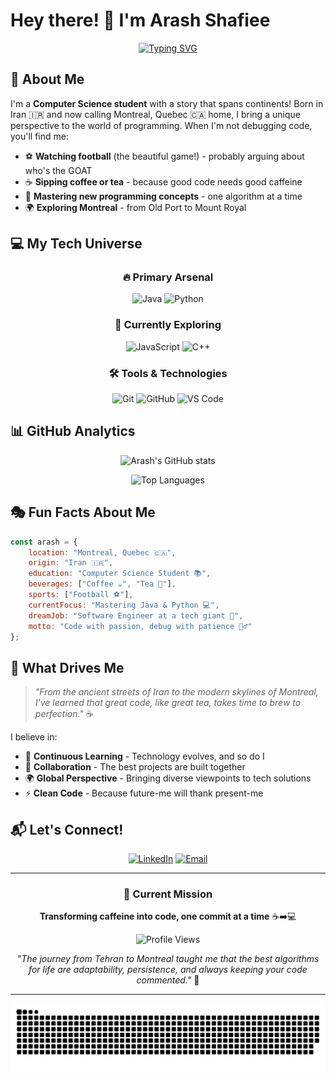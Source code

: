 # Hey there! 👋 I'm Arash Shafiee

<div align="center">
  
[![Typing SVG](https://readme-typing-svg.herokuapp.com?font=Fira+Code&pause=1000&color=2F81F7&center=true&vCenter=true&width=435&lines=%F0%9F%87%AE%F0%9F%87%B7+From+Iran+to+%F0%9F%87%A8%F0%9F%87%A6+Montreal;Computer+Science+Student;Java+%26+Python+Enthusiast;Football+Lover+%E2%9A%BD;Coffee+%26+Tea+Connoisseur+%E2%98%95)](https://git.io/typing-svg)

</div>

## 🚀 About Me

I'm a **Computer Science student** with a story that spans continents! Born in Iran 🇮🇷 and now calling Montreal, Quebec 🇨🇦 home, I bring a unique perspective to the world of programming. When I'm not debugging code, you'll find me:

- ⚽ **Watching football** (the beautiful game!) - probably arguing about who's the GOAT
- ☕ **Sipping coffee or tea** - because good code needs good caffeine
- 🧠 **Mastering new programming concepts** - one algorithm at a time
- 🌍 **Exploring Montreal** - from Old Port to Mount Royal

## 💻 My Tech Universe

<div align="center">

### 🔥 Primary Arsenal
![Java](https://img.shields.io/badge/Java-ED8B00?style=for-the-badge&logo=openjdk&logoColor=white)
![Python](https://img.shields.io/badge/Python-3776AB?style=for-the-badge&logo=python&logoColor=white)

### 🌱 Currently Exploring
![JavaScript](https://img.shields.io/badge/JavaScript-F7DF1E?style=for-the-badge&logo=javascript&logoColor=black)
![C++](https://img.shields.io/badge/C%2B%2B-00599C?style=for-the-badge&logo=c%2B%2B&logoColor=white)

### 🛠️ Tools & Technologies
![Git](https://img.shields.io/badge/Git-F05032?style=for-the-badge&logo=git&logoColor=white)
![GitHub](https://img.shields.io/badge/GitHub-100000?style=for-the-badge&logo=github&logoColor=white)
![VS Code](https://img.shields.io/badge/VS_Code-0078D4?style=for-the-badge&logo=visual%20studio%20code&logoColor=white)

</div>



## 📊 GitHub Analytics

<div align="center">
  
![Arash's GitHub stats](https://github-readme-stats.vercel.app/api?username=Arashcito&show_icons=true&theme=tokyonight&count_private=true)

![Top Languages](https://github-readme-stats.vercel.app/api/top-langs/?username=Arashcito&layout=compact&theme=tokyonight)

</div>

## 🎭 Fun Facts About Me

```javascript
const arash = {
    location: "Montreal, Quebec 🇨🇦",
    origin: "Iran 🇮🇷",
    education: "Computer Science Student 📚",
    beverages: ["Coffee ☕", "Tea 🍵"],
    sports: ["Football ⚽"],
    currentFocus: "Mastering Java & Python 💻",
    dreamJob: "Software Engineer at a tech giant 🚀",
    motto: "Code with passion, debug with patience 🧘‍♂️"
};
```

## 🌟 What Drives Me

> *"From the ancient streets of Iran to the modern skylines of Montreal, I've learned that great code, like great tea, takes time to brew to perfection."* ☕

I believe in:
- 🚀 **Continuous Learning** - Technology evolves, and so do I
- 🤝 **Collaboration** - The best projects are built together
- 🌍 **Global Perspective** - Bringing diverse viewpoints to tech solutions
- ⚡ **Clean Code** - Because future-me will thank present-me

## 📬 Let's Connect!

<div align="center">

[![LinkedIn](https://img.shields.io/badge/LinkedIn-0077B5?style=for-the-badge&logo=linkedin&logoColor=white)](https://www.linkedin.com/in/arash-shafiee-055bb0294)
[![Email](https://img.shields.io/badge/Email-D14836?style=for-the-badge&logo=gmail&logoColor=white)](mailto:arashshafiee8282@gmail.com)

</div>

---

<div align="center">

### 🎯 Current Mission
**Transforming caffeine into code, one commit at a time** ☕➡️💻

![Profile Views](https://komarev.com/ghpvc/?username=Arashcito&color=blueviolet&style=flat-square&label=Profile+Views)

*"The journey from Tehran to Montreal taught me that the best algorithms for life are adaptability, persistence, and always keeping your code commented."* 🚀

</div>

---

<div align="center">
  <img src="https://raw.githubusercontent.com/platane/platane/output/github-contribution-grid-snake-dark.svg" alt="GitHub Contribution Grid Snake Animation" />
</div>
